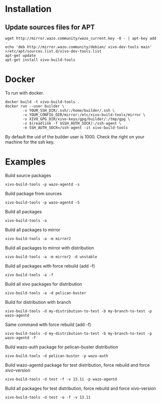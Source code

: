 
Installation
============

Update sources files for APT
----------------------------

    wget http://mirror.wazo.community/wazo_current.key -O - | apt-key add -
    echo 'deb http://mirror.wazo.community/debian/ xivo-dev-tools main' >/etc/apt/sources.list.d/xivo-dev-tools.list
    apt-get update
    apt-get install xivo-build-tools

Docker
======

To run with docker.

    docker build -t xivo-build-tools .
    docker run --user builder \
            -v YOUR_SSH_DIR/.ssh/:/home/builder/.ssh \
            -v YOUR_CONFIG_DIR/mirror:/etc/xivo-build-tools/mirror \
            -v XIVO_GPG_DIR/xivo-keys/gpg/builder/:/tmp/gpg \
            -v $(readlink -f $SSH_AUTH_SOCK):/ssh-agent \
            -e SSH_AUTH_SOCK=/ssh-agent -it xivo-build-tools

By default the uid of the builder user is 1000. Check the right on your machine
for the ssh key.

Examples
========

Build source packages

    xivo-build-tools -p wazo-agentd -s

Build package from sources

    xivo-build-tools -p wazo-agentd -S

Build all packages

    xivo-build-tools -a


Build all packages to mirror <mirror2>

    xivo-build-tools -a -m mirror2


Build all packages to mirror <mirror2> with <unstable> distribution

    xivo-build-tools -a -m mirror2 -d unstable


Build all packages with force rebuild (add -f)

    xivo-build-tools -a -f


Build all xivo packages for distribution <pelican-buster>

    xivo-build-tools -a -d pelican-buster


Build <wazo-agentd> for distribution <my-distribution-to-test> with branch <my-branch-to-test>

    xivo-build-tools -d my-distribution-to-test -b my-branch-to-test -p wazo-agentd


Same command with force rebuild (add -f)

    xivo-build-tools -d my-distribution-to-test -b my-branch-to-test -p wazo-agentd -f


Build wazo-auth package for pelican-buster distribution

    xivo-build-tools -d pelican-buster -p wazo-auth


Build wazo-agentd package for test distribution, force rebuild and force xivo-version

    xivo-build-tools -d test -f -v 13.11 -p wazo-agentd


Build all packages for test distribution, force rebuild and force xivo-version

    xivo-build-tools -d test -a -f -v 13.11

